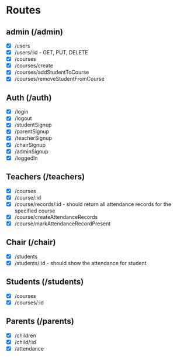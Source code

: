 # Routes

## admin (/admin)

- [x] /users
- [x] /users/:id - GET, PUT, DELETE
- [x] /courses
- [x] /courses/create
- [x] /courses/addStudentToCourse
- [x] /courses/removeStudentFromCourse

## Auth (/auth)

- [x] /login
- [x] /logout
- [x] /studentSignup
- [x] /parentSignup
- [x] /teacherSignup
- [x] /chairSignup
- [x] /adminSignup
- [x] /loggedIn

## Teachers (/teachers)

- [x] /courses
- [x] /course/:id
- [x] /course/records/:id - should return all attendance records for the specified course
- [x] /course/createAttendanceRecords
- [x] /course/markAttendanceRecordPresent

## Chair (/chair)

- [x] /students
- [x] /students/:id - should show the attendance for student

## Students (/students)

- [x] /courses
- [x] /courses/:id

## Parents (/parents)

- [x] /children
- [x] /child/:id
- [x] /attendance
